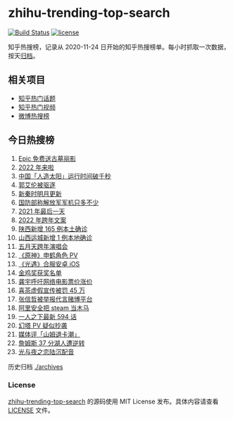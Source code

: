 # zhihu-trending-top-search

[![Build Status](https://github.com/justjavac/zhihu-trending-top-search/workflows/ci/badge.svg?branch=main)](https://github.com/justjavac/zhihu-trending-top-search/actions)
[![license](https://img.shields.io/github/license/justjavac/zhihu-trending-top-search)](https://github.com/justjavac/zhihu-trending-top-search/blob/main/LICENSE)

知乎热搜榜，记录从 2020-11-24 日开始的知乎热搜榜单。每小时抓取一次数据，按天[归档](./archives)。

## 相关项目

- [知乎热门话题](https://github.com/justjavac/zhihu-trending-hot-questions)
- [知乎热门视频](https://github.com/justjavac/zhihu-trending-hot-video)
- [微博热搜榜](https://github.com/justjavac/weibo-trending-hot-search)

## 今日热搜榜

<!-- BEGIN -->
<!-- 最后更新时间 Sat Jan 01 2022 14:09:15 GMT+0800 (China Standard Time) -->

1. [Epic 免费送古墓丽影](https://www.zhihu.com/search?q=epic)
1. [2022 年来啦](https://www.zhihu.com/search?q=2022)
1. [中国「人造太阳」运行时间破千秒](https://www.zhihu.com/search?q=中国人造太阳)
1. [郭艾伦被驱逐](https://www.zhihu.com/search?q=郭艾伦被驱逐)
1. [新秦时明月更新](https://www.zhihu.com/search?q=新秦时明月)
1. [国防部称解放军军机只多不少](https://www.zhihu.com/search?q=解放军军机)
1. [2021 年最后一天](https://www.zhihu.com/search?q=2021最后一天)
1. [2022 年跨年文案](https://www.zhihu.com/search?q=跨年文案)
1. [陕西新增 165 例本土确诊](https://www.zhihu.com/search?q=陕西疫情)
1. [山西运城新增 1 例本地确诊](https://www.zhihu.com/search?q=山西疫情)
1. [五月天跨年演唱会](https://www.zhihu.com/search?q=五月天)
1. [《原神》申鹤角色 PV](https://www.zhihu.com/search?q=原神)
1. [《光遇》合服安卓 iOS](https://www.zhihu.com/search?q=光遇)
1. [金鸡奖获奖名单](https://www.zhihu.com/search?q=金鸡奖)
1. [龚宇呼吁网络电影票价涨价](https://www.zhihu.com/search?q=网络电影票价涨价)
1. [喜茶虚假宣传被罚 45 万](https://www.zhihu.com/search?q=喜茶虚假宣传)
1. [张信哲被举报代言赌博平台](https://www.zhihu.com/search?q=张信哲被举报)
1. [阿里安全把 steam 当木马](https://www.zhihu.com/search?q=steam)
1. [一人之下最新 594 话](https://www.zhihu.com/search?q=一人之下)
1. [幻塔 PV 疑似抄袭](https://www.zhihu.com/search?q=幻塔)
1. [媒体评「山姆退卡潮」](https://www.zhihu.com/search?q=山姆退卡潮)
1. [詹姆斯 37 分湖人遭逆转](https://www.zhihu.com/search?q=詹姆斯)
1. [光与夜之恋陆沉配音](https://www.zhihu.com/search?q=光与夜之恋)

<!-- END -->

历史归档 [./archives](./archives)

### License

[zhihu-trending-top-search](https://github.com/justjavac/zhihu-trending-top-search)
的源码使用 MIT License 发布。具体内容请查看 [LICENSE](./LICENSE) 文件。
